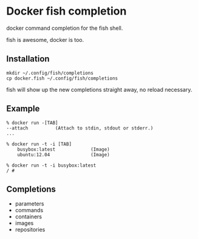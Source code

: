 Docker fish completion
======================
docker command completion for the fish shell.

fish is awesome, docker is too.

Installation
------------
    mkdir ~/.config/fish/completions
    cp docker.fish ~/.config/fish/completions

fish will show up the new completions straight away, no reload necessary.
    
Example
-------
    % docker run -[TAB]
    --attach          (Attach to stdin, stdout or stderr.)
    ...

    % docker run -t -i [TAB]
        busybox:latest             (Image)
        ubuntu:12.04               (Image)

    % docker run -t -i busybox:latest
    / #

Completions
-----------
- parameters
- commands
- containers
- images
- repositories


